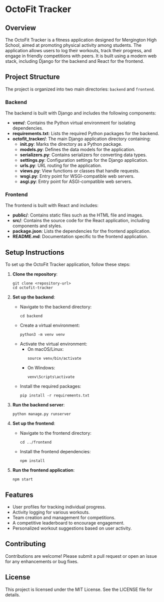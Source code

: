 # OctoFit Tracker

## Overview

The OctoFit Tracker is a fitness application designed for Mergington High School, aimed at promoting physical activity among students. The application allows users to log their workouts, track their progress, and engage in friendly competitions with peers. It is built using a modern web stack, including Django for the backend and React for the frontend.

## Project Structure

The project is organized into two main directories: `backend` and `frontend`.

### Backend

The backend is built with Django and includes the following components:

- **venv/**: Contains the Python virtual environment for isolating dependencies.
- **requirements.txt**: Lists the required Python packages for the backend.
- **octofit_tracker/**: The main Django application directory containing:
  - **__init__.py**: Marks the directory as a Python package.
  - **models.py**: Defines the data models for the application.
  - **serializers.py**: Contains serializers for converting data types.
  - **settings.py**: Configuration settings for the Django application.
  - **urls.py**: URL routing for the application.
  - **views.py**: View functions or classes that handle requests.
  - **wsgi.py**: Entry point for WSGI-compatible web servers.
  - **asgi.py**: Entry point for ASGI-compatible web servers.

### Frontend

The frontend is built with React and includes:

- **public/**: Contains static files such as the HTML file and images.
- **src/**: Contains the source code for the React application, including components and styles.
- **package.json**: Lists the dependencies for the frontend application.
- **README.md**: Documentation specific to the frontend application.

## Setup Instructions

To set up the OctoFit Tracker application, follow these steps:

1. **Clone the repository**:
   ```
   git clone <repository-url>
   cd octofit-tracker
   ```

2. **Set up the backend**:
   - Navigate to the backend directory:
     ```
     cd backend
     ```
   - Create a virtual environment:
     ```
     python3 -m venv venv
     ```
   - Activate the virtual environment:
     - On macOS/Linux:
       ```
       source venv/bin/activate
       ```
     - On Windows:
       ```
       venv\Scripts\activate
       ```
   - Install the required packages:
     ```
     pip install -r requirements.txt
     ```

3. **Run the backend server**:
   ```
   python manage.py runserver
   ```

4. **Set up the frontend**:
   - Navigate to the frontend directory:
     ```
     cd ../frontend
     ```
   - Install the frontend dependencies:
     ```
     npm install
     ```

5. **Run the frontend application**:
   ```
   npm start
   ```

## Features

- User profiles for tracking individual progress.
- Activity logging for various workouts.
- Team creation and management for competitions.
- A competitive leaderboard to encourage engagement.
- Personalized workout suggestions based on user activity.

## Contributing

Contributions are welcome! Please submit a pull request or open an issue for any enhancements or bug fixes.

## License

This project is licensed under the MIT License. See the LICENSE file for details.